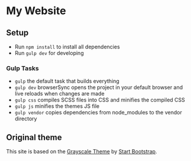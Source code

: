 # My Website

## Setup
- Run `npm install` to install all dependencies
- Run `gulp dev` for developing


### Gulp Tasks
- `gulp` the default task that builds everything
- `gulp dev` browserSync opens the project in your default browser and live reloads when changes are made
- `gulp css` compiles SCSS files into CSS and minifies the compiled CSS
- `gulp js` minifies the themes JS file
- `gulp vendor` copies dependencies from node_modules to the vendor directory


## Original theme
This site is based on the [Grayscale Theme](https://startbootstrap.com/template-overviews/grayscale/) by [Start Bootstrap](http://startbootstrap.com/).
